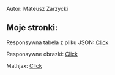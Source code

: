 Autor: Mateusz Zarzycki

## Moje stronki:

Responsywna tabela z pliku JSON: [Click](https://mateuszsuetam.github.io/websitejs/tabela/)

Responsywne obrazki: [Click](https://mateuszsuetam.github.io/websitejs/obrazki/)

Mathjax: [Click](https://mateuszsuetam.github.io/Mathjax/)


